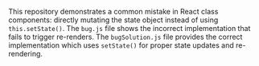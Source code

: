 This repository demonstrates a common mistake in React class components: directly mutating the state object instead of using `this.setState()`. The `bug.js` file shows the incorrect implementation that fails to trigger re-renders.  The `bugSolution.js` file provides the correct implementation which uses `setState()` for proper state updates and re-rendering.